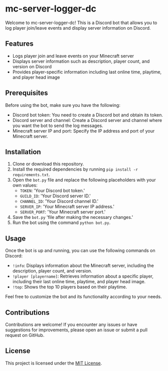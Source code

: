 # mc-server-logger-dc

Welcome to mc-server-logger-dc! This is a Discord bot that allows you to log player join/leave events and display server information on Discord.

## Features

- Logs player join and leave events on your Minecraft server
- Displays server information such as description, player count, and version on Discord
- Provides player-specific information including last online time, playtime, and player head image

## Prerequisites

Before using the bot, make sure you have the following:

- Discord bot token: You need to create a Discord bot and obtain its token.
- Discord server and channel: Create a Discord server and channel where you want the bot to send the log messages.
- Minecraft server IP and port: Specify the IP address and port of your Minecraft server.

## Installation

1. Clone or download this repository.
2. Install the required dependencies by running `pip install -r requirements.txt`.
3. Open the `bot.py` file and replace the following placeholders with your own values:
   - `TOKEN`: 'Your Discord bot token.'
   - `GUILD_ID`: 'Your Discord server ID.'
   - `CHANNEL_ID`: 'Your Discord channel ID.'
   - `SERVER_IP`: 'Your Minecraft server IP address.'
   - `SERVER_PORT`: 'Your Minecraft server port.'
4. Save the `bot.py` 'file after making the necessary changes.'
5. Run the bot using the command `python bot.py`.

## Usage

Once the bot is up and running, you can use the following commands on Discord:

- `!info`: Displays information about the Minecraft server, including the description, player count, and version.
- `!player [playername]`: Retrieves information about a specific player, including their last online time, playtime, and player head image.
- `!top`: Shows the top 10 players based on their playtime.

Feel free to customize the bot and its functionality according to your needs.

## Contributions

Contributions are welcome! If you encounter any issues or have suggestions for improvements, please open an issue or submit a pull request on GitHub.

## License

This project is licensed under the [MIT License](LICENSE).
